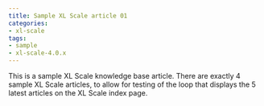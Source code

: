 ```yaml
---
title: Sample XL Scale article 01
categories:
- xl-scale
tags:
- sample
- xl-scale-4.0.x
---
```


This is a sample XL Scale knowledge base article. There are exactly 4 sample XL Scale articles, to allow for testing of the loop that displays the 5 latest articles on the XL Scale index page.
